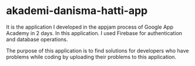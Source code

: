 # akademi-danisma-hatti-app

It is the application I developed in the appjam process of Google App Academy in 2 days. In this application.
I used Firebase for authentication and database operations.

The purpose of this application is to find solutions for developers who have problems while coding by uploading their problems to this application.
